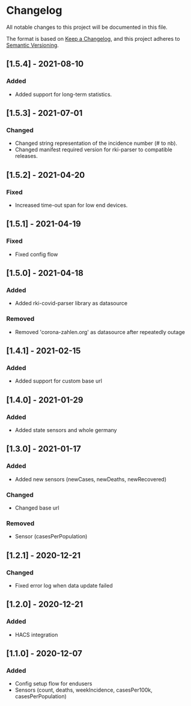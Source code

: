 # Changelog
All notable changes to this project will be documented in this file.

The format is based on [Keep a Changelog](https://keepachangelog.com/en/1.0.0/),
and this project adheres to [Semantic Versioning](https://semver.org/spec/v2.0.0.html).


## [1.5.4] - 2021-08-10
### Added
- Added support for long-term statistics.

## [1.5.3] - 2021-07-01
### Changed
- Changed string representation of the incidence number (# to nb).
- Changed manifest required version for rki-parser to compatible releases.

## [1.5.2] - 2021-04-20
### Fixed
- Increased time-out span for low end devices.

## [1.5.1] - 2021-04-19
### Fixed
- Fixed config flow

## [1.5.0] - 2021-04-18
### Added
- Added rki-covid-parser library as datasource

### Removed
- Removed 'corona-zahlen.org' as datasource after repeatedly outage

## [1.4.1] - 2021-02-15
### Added
- Added support for custom base url

## [1.4.0] - 2021-01-29
### Added
- Added state sensors and whole germany

## [1.3.0] - 2021-01-17
### Added
- Added new sensors (newCases, newDeaths, newRecovered)

### Changed
- Changed base url

### Removed
- Sensor (casesPerPopulation)

## [1.2.1] - 2020-12-21
### Changed
- Fixed error log when data update failed

## [1.2.0] - 2020-12-21
### Added
- HACS integration

## [1.1.0] - 2020-12-07
### Added
- Config setup flow for endusers
- Sensors (count, deaths, weekIncidence, casesPer100k, casesPerPopulation)

